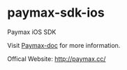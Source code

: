 # paymax-sdk-ios
Paymax iOS SDK

Visit [Paymax-doc](http://paymax.github.io/paymax-doc/) for more information. 

Offical Website: http://paymax.cc/
